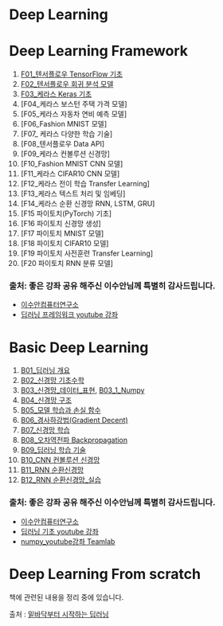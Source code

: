 # Deep Learning


# Deep Learning Framework
1. [F01_텐서플로우 TensorFlow 기초](https://www.youtube.com/watch?v=B961QM47g64&list=PL7ZVZgsnLwEHGS6EId3B_AnRYSCi_35rj&index=1)
2. [F02_텐서플로우 회귀 분석 모델](https://www.youtube.com/watch?v=ZmlqsOidnWw&list=PL7ZVZgsnLwEHGS6EId3B_AnRYSCi_35rj&index=2)
3. [F03_케라스 Keras 기초](https://www.youtube.com/watch?v=mzOpojTpliA&list=PL7ZVZgsnLwEHGS6EId3B_AnRYSCi_35rj&index=3)
4. [F04_케라스 보스턴 주택 가격 모델]
5. [F05_케라스 자동차 연비 예측 모델]
6. [F06_Fashion MNIST 모델]
7. [F07_ 케라스 다양한 학습 기술]
8. [F08_텐서플로우 Data API]
9. [F09_케라스 컨볼루션 신경망]
10. [F10_Fashion MNIST CNN 모델]
11. [F11_케라스 CIFAR10 CNN 모델]
12. [F12_케라스 전이 학습 Transfer Learning]
13. [F13_케라스 텍스트 처리 및 임베딩]
14. [F14_케라스 순환 신경망 RNN, LSTM, GRU]
15. [F15 파이토치(PyTorch) 기초]
16. [F16 파이토치 신경망 생성]
17. [F17 파이토치 MNIST 모델]
18. [F18 파이토치 CIFAR10 모델]
19. [F19 파이토치 사전훈련 Transfer Learning]
20. [F20 파이토치 RNN 분류 모델]

### 출처: 좋은 강좌 공유 해주신 이수안님께 특별히 감사드립니다.
* [이수안컴퓨터연구소](http://suanlab.com/suan.html)
* [딥러닝 프레임워크 youtube 강좌](https://www.youtube.com/watch?v=B961QM47g64&list=PL7ZVZgsnLwEHGS6EId3B_AnRYSCi_35rj)

# Basic Deep Learning

1. [B01_딥러닝 개요](https://www.youtube.com/watch?v=0r_QueHF3Qg&list=PL7ZVZgsnLwEHTS9YdnJw3fYWRqy46cOVB)
2. [B02_신경망 기초수학](https://www.youtube.com/watch?v=RZB6fwX_ixY&list=PL7ZVZgsnLwEHTS9YdnJw3fYWRqy46cOVB&index=2)
3. [B03_신경망_데이터_표현](https://www.youtube.com/watch?v=RZB6fwX_ixY&list=PL7ZVZgsnLwEHTS9YdnJw3fYWRqy46cOVB&index=3),
   [B03_1_Numpy](https://www.youtube.com/watch?v=0uNh9qrFUJE&list=PLBHVuYlKEkULZLnKLzRq1CnNBOBlBTkqp&index=3)
5. [B04_신경망 구조](https://www.youtube.com/watch?v=kHXrjyqyfE4&list=PL7ZVZgsnLwEHTS9YdnJw3fYWRqy46cOVB&index=4)
6. [B05_모델 학습과 손실 함수](https://www.youtube.com/watch?v=9flte5nLbw8&list=PL7ZVZgsnLwEHTS9YdnJw3fYWRqy46cOVB&index=5)
7. [B06_경사하강법(Gradient Decent)](https://www.youtube.com/watch?v=yocALgANi28&list=PL7ZVZgsnLwEHTS9YdnJw3fYWRqy46cOVB&index=6)
8. [B07_신경망 학습](https://www.youtube.com/watch?v=yocALgANi28&list=PL7ZVZgsnLwEHTS9YdnJw3fYWRqy46cOVB&index=7)
9. [B08_오차역전파 Backpropagation](https://www.youtube.com/watch?v=3OLh7bb_53k&list=PL7ZVZgsnLwEHTS9YdnJw3fYWRqy46cOVB&index=8)
10. [B09_딥러닝 학습 기술](https://www.youtube.com/watch?v=3OLh7bb_53k&list=PL7ZVZgsnLwEHTS9YdnJw3fYWRqy46cOVB&index=9)
11. [B10_CNN 컨볼루션 신경망](https://www.youtube.com/watch?v=3OLh7bb_53k&list=PL7ZVZgsnLwEHTS9YdnJw3fYWRqy46cOVB&index=10)
12. [B11_RNN 순환신경망](https://www.youtube.com/watch?v=3OLh7bb_53k&list=PL7ZVZgsnLwEHTS9YdnJw3fYWRqy46cOVB&index=11)
13. [B12_RNN 순환신경망_실습](https://www.youtube.com/watch?v=3OLh7bb_53k&list=PL7ZVZgsnLwEHTS9YdnJw3fYWRqy46cOVB&index=12)

### 출처: 좋은 강좌 공유 해주신 이수안님께 특별히 감사드립니다.
* [이수안컴퓨터연구소](http://suanlab.com/suan.html)
* [딥러닝 기초 youtube 강좌](https://www.youtube.com/watch?v=0r_QueHF3Qg&list=PL7ZVZgsnLwEHTS9YdnJw3fYWRqy46cOVB)
* [numpy_youtube강좌 Teamlab](https://www.youtube.com/playlist?list=PLBHVuYlKEkULZLnKLzRq1CnNBOBlBTkqp)

# Deep Learning From scratch

책에 관련된 내용을 정리 중에 있습니다. 

출처 : [밑바닥부터 시작하는 딥러닝](http://www.yes24.com/Product/Goods/34970929?pid=123487&cosemkid=go14913760296100498&gclid=Cj0KCQjwhr2FBhDbARIsACjwLo3_BlhIPtSbyTfGObDP39euVrzCyNUKzCJJJY1h__O0TOjepmBirPoaAvzDEALw_wcB)
